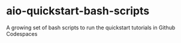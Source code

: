 # aio-quickstart-bash-scripts
A growing set of bash scripts to run the quickstart tutorials in Github Codespaces
